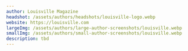 ```yaml
---
author: Louisville Magazine
headshot: /assets/authors/headshots/louisville-logo.webp
website: https://louisville.com
largeImg: /assets/authors/large-author-screenshots/louisville.webp
smallImg: /assets/authors/small-author-screenshots/louisville.webp
description: tbd
---
```


